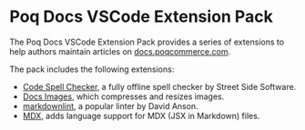 # Poq Docs VSCode Extension Pack

The Poq Docs VSCode Extension Pack provides a series of extensions to help authors maintain articles on [docs.poqcommerce.com](https://docs.poqcommerce.com).

The pack includes the following extensions:

- [Code Spell Checker](https://marketplace.visualstudio.com/items?itemName=streetsidesoftware.code-spell-checker), a fully offline spell checker by Street Side Software.
- [Docs Images](https://marketplace.visualstudio.com/items?itemName=docsmsft.docs-images), which compresses and resizes images.
- [markdownlint](https://marketplace.visualstudio.com/items?itemName=DavidAnson.vscode-markdownlint), a popular linter by David Anson.
- [MDX](https://marketplace.visualstudio.com/items?itemName=silvenon.mdx), adds language support for MDX (JSX in Markdown) files.
